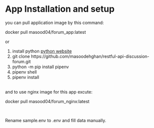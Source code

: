 
<div> 
<h1>App Installation and setup</h1>
you can pull application image by this command: <br>
<p>docker pull masood04/forum_app:latest </p>
or
<ol>
<li> install python <a href="https://www.python.org/downloads/"> python website </a> </li>
<li> git clone https://github.com/masoodehghan/restful-api-discussion-forum.git </li>
<li> python -m pip install pipenv </li>
<li> pipenv shell </li>
<li> pipenv install </li>
</ol>
<br>
and to use nginx image for this app excute: <br>
<p> docker pull masood04/forum_nginx:latest </p>
<br>
 
Rename sample.env to .env and fill data manually.
</div>
